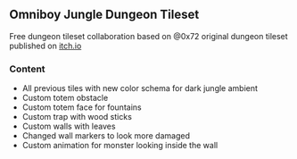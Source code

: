 ## Omniboy Jungle Dungeon Tileset

Free dungeon tileset collaboration based on @0x72 original dungeon tileset published on [itch.io](https://0x72.itch.io/dungeontileset-ii)

### Content

<ul>
    <li>All previous tiles with new color schema for dark jungle ambient</li>
    <li>Custom totem obstacle</li>
    <li>Custom totem face for fountains</li>
    <li>Custom trap with wood sticks</li>
    <li>Custom walls with leaves</li>
    <li>Changed wall markers to look more damaged</li>
    <li>Custom animation for monster looking inside the wall</li>
</ul>